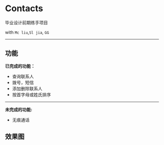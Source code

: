 # Contacts

毕业设计前期练手项目

with `Mc liu`,`Sl jia`, `GG`

---

## 功能

**已完成的功能：**

* 查询联系人
* 拨号，短信
* 添加删除联系人
* 按首字母或姓氏排序

---
**未完成的功能:**

* 无痕通话

## 效果图

